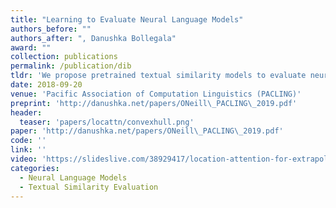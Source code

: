 ```yaml
---
title: "Learning to Evaluate Neural Language Models"
authors_before: ""
authors_after: ", Danushka Bollegala"
award: ""
collection: publications
permalink: /publication/dib
tldr: 'We propose pretrained textual similarity models to evaluate neural language models.'
date: 2018-09-20
venue: 'Pacific Association of Computation Linguistics (PACLING)'
preprint: 'http://danushka.net/papers/ONeill\_PACLING\_2019.pdf'
header: 
  teaser: 'papers/locattn/convexhull.png'
paper: 'http://danushka.net/papers/ONeill\_PACLING\_2019.pdf'
code: '' 
link: ''
video: 'https://slideslive.com/38929417/location-attention-for-extrapolation-to-longer-sequences'
categories:
  - Neural Language Models
  - Textual Similarity Evaluation
---
```

